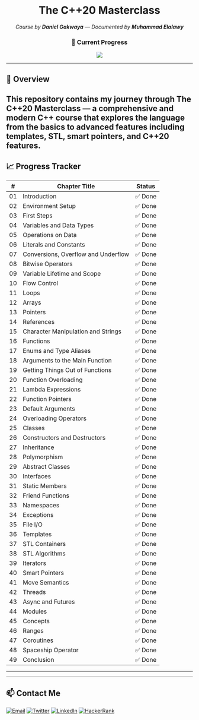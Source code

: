 <h1 align="center">The C++20 Masterclass</h1>

<p align="center"><em>Course by <strong>Daniel Gakwaya</strong> — Documented by <strong>Muhammad Elalawy</strong></em></p>

<h3 align="center">🚧 Current Progress</h3>

<p align="center">
  <img src="https://img.shields.io/badge/Progress-0%25-lightgrey?style=for-the-badge&logo=c%2B%2B" />
</p>

---

## 📘 Overview

This repository contains my journey through **The C++20 Masterclass** — a comprehensive and modern C++ course that explores the language from the basics to advanced features including templates, STL, smart pointers, and C++20 features.
---

## 📈 Progress Tracker

| #  | Chapter Title                       | Status |
| -- | ----------------------------------- | ------ |
| 01 | Introduction                        | ✅ Done |
| 02 | Environment Setup                   | ✅ Done |
| 03 | First Steps                         | ✅ Done |
| 04 | Variables and Data Types            | ✅ Done |
| 05 | Operations on Data                  | ✅ Done |
| 06 | Literals and Constants              | ✅ Done |
| 07 | Conversions, Overflow and Underflow | ✅ Done |
| 08 | Bitwise Operators                   | ✅ Done |
| 09 | Variable Lifetime and Scope         | ✅ Done |
| 10 | Flow Control                        | ✅ Done |
| 11 | Loops                               | ✅ Done |
| 12 | Arrays                              | ✅ Done |
| 13 | Pointers                            | ✅ Done |
| 14 | References                          | ✅ Done |
| 15 | Character Manipulation and Strings  | ✅ Done |
| 16 | Functions                           | ✅ Done |
| 17 | Enums and Type Aliases              | ✅ Done |
| 18 | Arguments to the Main Function      | ✅ Done |
| 19 | Getting Things Out of Functions     | ✅ Done |
| 20 | Function Overloading                | ✅ Done |
| 21 | Lambda Expressions                  | ✅ Done |
| 22 | Function Pointers                   | ✅ Done |
| 23 | Default Arguments                   | ✅ Done |
| 24 | Overloading Operators               | ✅ Done |
| 25 | Classes                             | ✅ Done |
| 26 | Constructors and Destructors        | ✅ Done |
| 27 | Inheritance                         | ✅ Done |
| 28 | Polymorphism                        | ✅ Done |
| 29 | Abstract Classes                    | ✅ Done |
| 30 | Interfaces                          | ✅ Done |
| 31 | Static Members                      | ✅ Done |
| 32 | Friend Functions                    | ✅ Done |
| 33 | Namespaces                          | ✅ Done |
| 34 | Exceptions                          | ✅ Done |
| 35 | File I/O                            | ✅ Done |
| 36 | Templates                           | ✅ Done |
| 37 | STL Containers                      | ✅ Done |
| 38 | STL Algorithms                      | ✅ Done |
| 39 | Iterators                           | ✅ Done |
| 40 | Smart Pointers                      | ✅ Done |
| 41 | Move Semantics                      | ✅ Done |
| 42 | Threads                             | ✅ Done |
| 43 | Async and Futures                   | ✅ Done |
| 44 | Modules                             | ✅ Done |
| 45 | Concepts                            | ✅ Done |
| 46 | Ranges                              | ✅ Done |
| 47 | Coroutines                          | ✅ Done |
| 48 | Spaceship Operator                  | ✅ Done |
| 49 | Conclusion                          | ✅ Done |

---

---

## 📫 Contact Me

<p align="left">
  <a href="mailto:mohamedelalawey7@gmail.com"><img src="https://img.shields.io/badge/Gmail-D14836?style=flat&logo=gmail&logoColor=white" alt="Email" /></a>
  <a href="https://twitter.com/elalawey" target="_blank"><img src="https://img.shields.io/badge/Twitter-1DA1F2?style=flat&logo=twitter&logoColor=white" alt="Twitter" /></a>
  <a href="https://linkedin.com/in/elalawy" target="_blank"><img src="https://img.shields.io/badge/LinkedIn-0077B5?style=flat&logo=linkedin&logoColor=white" alt="LinkedIn" /></a>
  <a href="https://www.hackerrank.com/mohamedelalawey7" target="_blank"><img src="https://img.shields.io/badge/HackerRank-2EC866?style=flat&logo=HackerRank&logoColor=white" alt="HackerRank" /></a>
</p>
